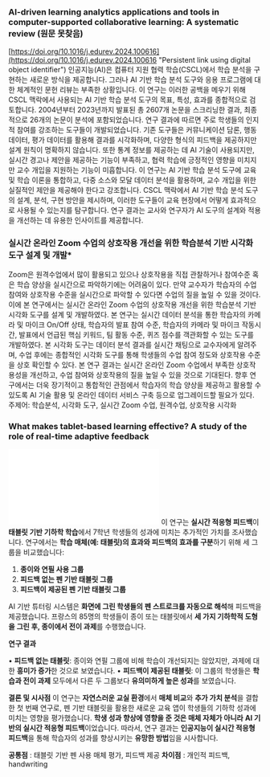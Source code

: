 ### AI-driven learning analytics applications and tools in computer-supported collaborative learning: A systematic review (원문 못찾음)
[https://doi.org/10.1016/j.edurev.2024.100616](https://doi.org/10.1016/j.edurev.2024.100616 "Persistent link using digital object identifier")
인공지능(AI)은 컴퓨터 지원 협력 학습(CSCL)에서 학습 분석을 구현하는 새로운 방식을 제공합니다. 그러나 AI 기반 학습 분석 도구와 응용 프로그램에 대한 체계적인 문헌 리뷰는 부족한 상황입니다. 이 연구는 이러한 공백을 메우기 위해 CSCL 맥락에서 사용되는 AI 기반 학습 분석 도구의 목표, 특성, 효과를 종합적으로 검토합니다. 2004년부터 2023년까지 발표된 총 2607개 논문을 스크리닝한 결과, 최종적으로 26개의 논문이 분석에 포함되었습니다. 연구 결과에 따르면 주로 학생들의 인지적 참여를 강조하는 도구들이 개발되었습니다. 기존 도구들은 커뮤니케이션 담론, 행동 데이터, 평가 데이터를 활용해 결과를 시각화하며, 다양한 형식의 피드백을 제공하지만 설계 원칙이 명확하지 않습니다. 또한 통계 정보를 제공하는 데 AI 기술이 사용되지만, 실시간 경고나 제안을 제공하는 기능이 부족하고, 협력 학습에 긍정적인 영향을 미치지만 교수 개입을 지원하는 기능이 미흡합니다.
이 연구는 AI 기반 학습 분석 도구에 교육 및 학습 이론을 통합하고, 다중 소스와 모달 데이터 분석을 활용하며, 교수 개입을 위한 실질적인 제안을 제공해야 한다고 강조합니다. CSCL 맥락에서 AI 기반 학습 분석 도구의 설계, 분석, 구현 방안을 제시하며, 이러한 도구들이 교육 현장에서 어떻게 효과적으로 사용될 수 있는지를 탐구합니다. 연구 결과는 교사와 연구자가 AI 도구의 설계와 적용을 개선하는 데 유용한 인사이트를 제공합니다.

### 실시간 온라인 Zoom 수업의 상호작용 개선을 위한 학습분석 기반 시각화 도구 설계 및 개발*
Zoom은 원격수업에서 많이 활용되고 있으나 상호작용을 직접 관찰하거나 참여수준 혹은 학습 양상을 실시간으로 파악하기에는 어려움이 있다. 만약 교수자가 학습자의 수업 참여와 상호작용 수준을 실시간으로 파악할 수 있다면 수업의 질을 높일 수 있을 것이다. 이에 본 연구에서는 실시간 온라인 Zoom 수업의 상호작용 개선을 위한 학습분석 기반 시각화 도구를 설계 및 개발하였다. 본 연구는 실시간 데이터 분석을 통한 학습자의 카메라 및 마이크 On/Off 상태, 학습자의 발표 참여 수준, 학습자의 카메라 및 마이크 작동시간, 발표에서 언급된 핵심 키워드, 팀 활동 수준, 퀴즈 점수를 객관화할 수 있는 도구를 개발하였다. 본 시각화 도구는 데이터 분석 결과를 실시간 채팅으로 교수자에게 알려주며, 수업 후에는 종합적인 시각화 도구를 통해 학생들의 수업 참여 정도와 상호작용 수준을 상호 확인할 수 있다. 본 연구 결과는 실시간 온라인 Zoom 수업에서 부족한 상호작용성을 개선하고, 수업 참여와 상호작용의 질을 높일 수 있을 것으로 기대된다. 향후 연구에서는 더욱 장기적이고 통합적인 관점에서 학습자의 학습 양상을 제공하고 활용할 수 있도록 AI 기술 활용 및 온라인 데이터 서비스 구축 등으로 업그레이드할 필요가 있다. 주제어: 학습분석, 시각화 도구, 실시간 Zoom 수업, 원격수업, 상호작용 시각화

### What makes tablet-based learning effective? A study of the role of real-time adaptive feedback
![원문보기](atts/[npj]Brit%20J%20Educational%20Tech%20-%202024%20-%20Colliot%20-%20What%20makes%20tablet‐based%20learning%20effective%20%20A%20study%20of%20the%20role%20of%20real‐time.pdf)
이 연구는 **실시간 적응형 피드백**이 **태블릿 기반 기하학 학습**에서 7학년 학생들의 성과에 미치는 추가적인 가치를 조사했습니다. 연구에서는 **학습 매체(예: 태블릿)의 효과와 피드백의 효과를 구분**하기 위해 세 그룹을 비교했습니다:

1. **종이와 연필 사용 그룹**
2. **피드백 없는 펜 기반 태블릿 그룹**
3. **피드백이 제공된 펜 기반 태블릿 그룹**

AI 기반 튜터링 시스템은 **화면에 그린 학생들의 펜 스트로크를 자동으로 해석**해 피드백을 제공했습니다. 프랑스의 85명의 학생들이 종이 또는 태블릿에서 **세 가지 기하학적 도형을 그린 후, 종이에서 전이 과제**를 수행했습니다.

**연구 결과**

• **피드백 없는 태블릿**: 종이와 연필 그룹에 비해 학습이 개선되지는 않았지만, 과제에 대한 **흥미가 증가**한 것으로 보였습니다.
• **피드백이 제공된 태블릿**: 이 그룹의 학생들은 **학습과 전이 과제** 모두에서 다른 두 그룹보다 **유의미하게 높은 성과**를 보였습니다.

**결론 및 시사점**
이 연구는 **자연스러운 교실 환경**에서 **매체 비교**와 **추가 가치 분석**을 결합한 첫 번째 연구로, 펜 기반 태블릿을 활용한 새로운 교육 앱이 학생들의 기하학 성과에 미치는 영향을 평가했습니다. **학생 성과 향상에 영향을 준 것은 매체 자체가 아니라** **AI 기반의 실시간 적응형 피드백**이었습니다.
따라서, 연구 결과는 **인공지능이 실시간 적응형 피드백**을 통해 학습자의 성과를 향상시키는 **유망한 방법**임을 시사합니다.

**공통점** : 태블릿 기반 펜 사용 매체 평가, 피드백 제공
**차이점** : 개인적 피드백, handwriting 